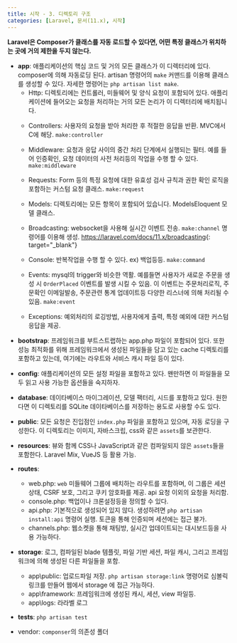 ```yaml
---
title: 시작 - 3. 디렉토리 구조
categories: [Laravel, 문서(11.x), 시작]
---
```



**Laravel은 Composer가 클래스를 자동 로드할 수 있다면, 어떤 특정 클래스가 위치하는 곳에 거의 제한을 두지 않는다.**


+ **app**:  애플리케이션의 핵심 코드 및 거의 모든 클래스가 이 디렉터리에 있다. composer에 의해 자동로딩 된다. 
            artisan 명령어의 `make` 커맨드를 이용해 클래스를 생성할 수 있다. 자세한 명령어는 `php artisan list make`. 
   + Http: 디렉토리에는 컨트롤러, 미들웨어 및 양식 요청이 포함되어 있다. 애플리케이션에 들어오는 요청을 처리하는 거의 모든 논리가 이 디렉터리에 배치됩니다.
    - Controllers: 사용자의 요청을 받아 처리한 후 적절한 응답을 반환. MVC에서 C에 해당. `make:controller`
    - Middleware: 요청과 응답 사이의 중간 처리 단계에서 실행되는 필터. 예를 들어 인증확인, 요청 데이터의 사전 처리등의 작업을 수행 할 수 있다. `make:middleware`
    - Requests: Form 등의 특정 요청에 대한 유효성 검사 규칙과 권한 확인 로직을 포함하는 커스텀 요청 클래스. `make:request`
   - Models: 디렉토리에는 모든 항목이 포함되어 있습니다. ModelsEloquent 모델 클래스. 

   - Broadcasting: websocket을 사용해 실시간 이벤트 전송. `make:channel` 명령어를 이용해 생성. <https://laravel.com/docs/11.x/broadcasting>{: target="_blank"}
   - Console: 반복작업을 수행 할 수 있다. ex) 백업등등. `make:command` 
   - Events: mysql의 trigger와 비슷한 역활. 예를들면 사용자가 새로운 주문을 생성 시 `OrderPlaced` 이벤트를 발생 시킬 수 있음. 이 이벤트는 주문처리로직, 주문확인 이메일발송, 주문관련 통계 업데이트등 다양한 리스너에 의해 처리될 수있음. `make:event`
   - Exceptions: 예외처리의 로깅방법, 사용자에게 출력, 특정 예외에 대한 커스텀 응답을 제공. 



- **bootstrap**: 프레임워크를 부트스트랩하는 app.php 파일이 포함되어 있다. 또한 성능 최적화를 위해 프레임워크에서 생성된 파일들을 담고 있는 cache 디렉토리를 포함하고 있는데, 여기에는 라우트와 서비스 캐시 파일 등이 있다.

- **config**: 애플리케이션의 모든 설정 파일을 포함하고 있다. 왠만하면 이 파일들을 모두 읽고 사용 가능한 옵션들을 숙지하자.

- **database**: 데이타베이스 마이그레이션, 모델 팩터리, 시드를 포함하고 있다. 원한다면 이 디렉토리를 SQLite 데이타베이스를 저장하는 용도로 사용할 수도 있다.

- **public**: 모든 요청은 진입점인 `index.php` 파일을 포함하고 있으며, 자동 로딩을 구성한다. 이 디렉토리는 이미지, 자바스크립, css와 같은 `assets`를 보관한다.

- **resources**: 뷰와 함께 CSS나 JavaScript과 같은 컴파일되지 않은 `assets`들을 포함한다. Laravel Mix, VueJS 등 활용 가능.

+ **routes**: 
  - web.php:  `web` 미들웨어 그룹에 배치하는 라우트를 포함하며, 이 그룹은 세션 상태, CSRF 보호, 그리고 쿠키 암호화를 제공. api 요청 이외의 요청을 처리함.
  - console.php: 백업이나 크론설정등을 정의할 수 있다.
  - api.php: 기본적으로 생성되어 있지 않다. 생성하려면 `php artisan install:api` 명령어 실행. 토큰을 통해 인증되며 세션에는 접근 불가.
  - channels.php: 웹소켓을 통해 채팅방, 실시간 업데이트되는 대시보드등을 사용 가능하다.

+ **storage**: 로그, 컴파일된 blade 템플릿, 파일 기반 세션, 파일 캐시, 그리고 프레임워크에 의해 생성된 다른 파일들을 포함. 
  - app\public: 업로드파일 저장. `php artisan storage:link` 명령어로 심볼릭 링크를 만들어 웹에서 storage 에 접근 가능하다.
  - app\framework: 프레임워크에 생성된 캐시, 세션, view 파일등. 
  - app\logs: 라라벨 로그

- **tests**: `php artisan test` 

- vendor: `componser`의 의존성 폴더


